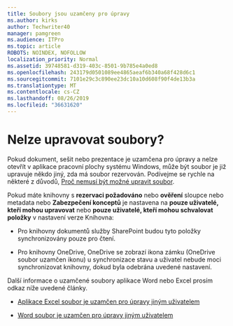 ```yaml
---
title: Soubory jsou uzamčeny pro úpravy
ms.author: kirks
author: Techwriter40
manager: pamgreen
ms.audience: ITPro
ms.topic: article
ROBOTS: NOINDEX, NOFOLLOW
localization_priority: Normal
ms.assetid: 39748581-d319-403c-8501-9b785e4a0ed8
ms.openlocfilehash: 243179d0501089ee4865aeaf6b340a68f428d6c1
ms.sourcegitcommit: 7101e29c3c890ee23dc10a10d608f90f4de13b3a
ms.translationtype: MT
ms.contentlocale: cs-CZ
ms.lasthandoff: 08/26/2019
ms.locfileid: "36631620"
---
```

# <a name="cant-edit-files"></a>Nelze upravovat soubory? 

Pokud dokument, sešit nebo prezentace je uzamčena pro úpravy a nelze otevřít v aplikace pracovní plochy systému Windows, může být soubor je již upravuje někdo jiný, zda má soubor rezervován. Podívejme se rychle na některé z důvodů, [Proč nemusí být možné upravit soubor](https://support.office.com/article/why-can-t-i-edit-this-file-97315f48-aa5e-49d3-a4ae-a14b73daf87b).

Pokud máte knihovny s **rezervaci požadováno** nebo **ověření** sloupce nebo metadata nebo **Zabezpečení konceptů** je nastavena na **pouze uživatelé, kteří mohou upravovat** nebo **pouze uživatelé, kteří mohou schvalovat položky** v nastavení verze Knihovna:

- Pro knihovny dokumentů služby SharePoint budou tyto položky synchronizovány pouze pro čtení.

- Pro knihovny OneDrive, OneDrive se zobrazí ikona zámku (OneDrive soubor uzamčen ikonu) u synchronizace stavu a uživatel nebude moci synchronizovat knihovny, dokud byla odebrána uvedené nastavení. 

Další informace o uzamčené soubory aplikace Word nebo Excel prosím odkaz níže uvedené články.

- [Aplikace Excel soubor je uzamčen pro úpravy jiným uživatelem](https://support.office.com/article/Excel-file-is-locked-for-editing-by-another-user-6fa93887-2c2c-45f0-abcc-31b04aed68b3)

- [Word soubor je uzamčen pro úpravy jiným uživatelem](https://support.microsoft.com/help/313472/the-document-is-locked-for-editing-by-another-user-error-message-when)